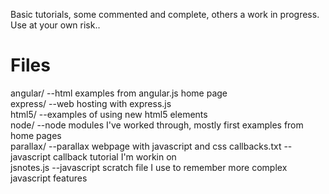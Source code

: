 Basic tutorials, some commented and complete, others a work in progress. Use at your own risk..   

Files  
=====  
angular/  --html examples from angular.js home page  
express/  --web hosting with express.js  
html5/  --examples of using new html5 elements  
node/  --node modules I've worked through, mostly first examples from home pages  
parallax/ --parallax webpage with javascript and css
callbacks.txt  --javascript callback tutorial I'm workin on  
jsnotes.js  --javascript scratch file I use to remember more complex javascript features    
